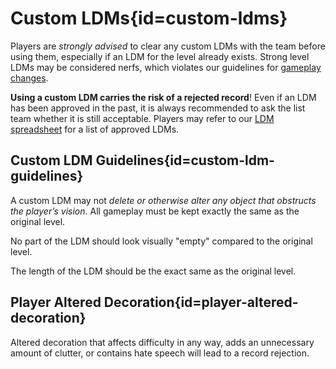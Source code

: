 <div class='panel fade js-scroll-anim' data-anim='fade'>

# Custom LDMs{id=custom-ldms}

Players are _strongly advised_ to clear any custom LDMs with the team before using them, especially if an LDM for the level already exists. Strong level LDMs may be considered nerfs, which violates our guidelines for [gameplay changes](/guidelines/eligibility#gameplay).

**Using a custom LDM carries the risk of a rejected record**! Even if an LDM has been approved in the past, it is always recommended to ask the list team whether it is still acceptable. Players may refer to our [LDM spreadsheet](https://docs.google.com/spreadsheets/d/1FqcYP8IwYstIueKWnow9b_07tscVNZBYIZyv-2SrH4o/edit?usp=sharing) for a list of approved LDMs.

## Custom LDM Guidelines{id=custom-ldm-guidelines}

A custom LDM may not _delete or otherwise alter any object that obstructs the player’s vision_. All gameplay must be kept exactly the same as the original level.

No part of the LDM should look visually "empty" compared to the original level.

The length of the LDM should be the exact same as the original level.

## Player Altered Decoration{id=player-altered-decoration}

Altered decoration that affects difficulty in any way, adds an unnecessary amount of clutter, or contains hate speech will lead to a record rejection.

</div>

